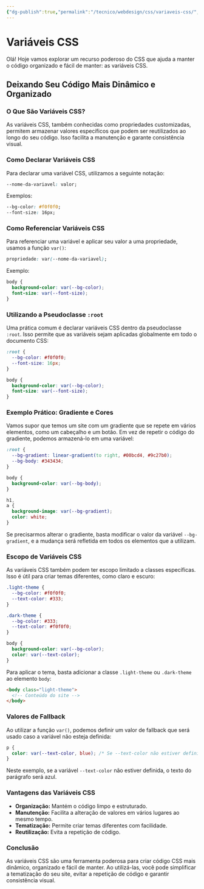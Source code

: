 ```yaml
---
{"dg-publish":true,"permalink":"/tecnico/webdesign/css/variaveis-css/","title":"Variáveis CSS","metatags":{"description":"permitem armazenar valores específicos que podem ser reutilizados ao longo do seu código."},"tags":["Webdesign","CSS","padrão"],"noteIcon":"1","updated":"2025-02-19T15:44:27.334-03:00"}
---
```


# Variáveis CSS

Olá! Hoje vamos explorar um recurso poderoso do CSS que ajuda a manter o código organizado e fácil de manter: as variáveis CSS.

## Deixando Seu Código Mais Dinâmico e Organizado

### O Que São Variáveis CSS?

As variáveis CSS, também conhecidas como propriedades customizadas, permitem armazenar valores específicos que podem ser reutilizados ao longo do seu código. Isso facilita a manutenção e garante consistência visual.

### Como Declarar Variáveis CSS

Para declarar uma variável CSS, utilizamos a seguinte notação:

```css
--nome-da-variavel: valor;
```

Exemplos:

```css
--bg-color: #f0f0f0;
--font-size: 16px;
```

### Como Referenciar Variáveis CSS

Para referenciar uma variável e aplicar seu valor a uma propriedade, usamos a função `var()`:

```css
propriedade: var(--nome-da-variavel);
```

Exemplo:

```css
body {
  background-color: var(--bg-color);
  font-size: var(--font-size);
}
```

### Utilizando a Pseudoclasse `:root`

Uma prática comum é declarar variáveis CSS dentro da pseudoclasse `:root`. Isso permite que as variáveis sejam aplicadas globalmente em todo o documento CSS:

```css
:root {
  --bg-color: #f0f0f0;
  --font-size: 16px;
}

body {
  background-color: var(--bg-color);
  font-size: var(--font-size);
}
```

### Exemplo Prático: Gradiente e Cores

Vamos supor que temos um site com um gradiente que se repete em vários elementos, como um cabeçalho e um botão. Em vez de repetir o código do gradiente, podemos armazená-lo em uma variável:

```css
:root {
  --bg-gradient: linear-gradient(to right, #00bcd4, #9c27b0);
  --bg-body: #343434;
}

body {
  background-color: var(--bg-body);
}

h1,
a {
  background-image: var(--bg-gradient);
  color: white;
}
```

Se precisarmos alterar o gradiente, basta modificar o valor da variável `--bg-gradient`, e a mudança será refletida em todos os elementos que a utilizam.

### Escopo de Variáveis CSS

As variáveis CSS também podem ter escopo limitado a classes específicas. Isso é útil para criar temas diferentes, como claro e escuro:

```css
.light-theme {
  --bg-color: #f0f0f0;
  --text-color: #333;
}

.dark-theme {
  --bg-color: #333;
  --text-color: #f0f0f0;
}

body {
  background-color: var(--bg-color);
  color: var(--text-color);
}
```

Para aplicar o tema, basta adicionar a classe `.light-theme` ou `.dark-theme` ao elemento `body`:

```html
<body class="light-theme">
  <!-- Conteúdo do site -->
</body>
```

### Valores de Fallback

Ao utilizar a função `var()`, podemos definir um valor de fallback que será usado caso a variável não esteja definida:

```css
p {
  color: var(--text-color, blue); /* Se --text-color não estiver definido, usa azul */
}
```

Neste exemplo, se a variável `--text-color` não estiver definida, o texto do parágrafo será azul.

### Vantagens das Variáveis CSS

*   **Organização:** Mantém o código limpo e estruturado.
*   **Manutenção:** Facilita a alteração de valores em vários lugares ao mesmo tempo.
*   **Tematização:** Permite criar temas diferentes com facilidade.
*   **Reutilização:** Evita a repetição de código.

### Conclusão

As variáveis CSS são uma ferramenta poderosa para criar código CSS mais dinâmico, organizado e fácil de manter. Ao utilizá-las, você pode simplificar a tematização do seu site, evitar a repetição de código e garantir consistência visual.


